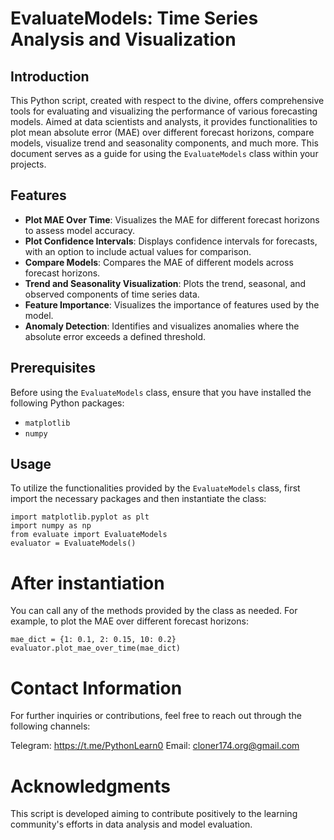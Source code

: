 # EvaluateModels: Time Series Analysis and Visualization

## Introduction

This Python script, created with respect to the divine, offers comprehensive tools for evaluating and visualizing the performance of various forecasting models. Aimed at data scientists and analysts, it provides functionalities to plot mean absolute error (MAE) over different forecast horizons, compare models, visualize trend and seasonality components, and much more. This document serves as a guide for using the `EvaluateModels` class within your projects.

## Features
- **Plot MAE Over Time**: Visualizes the MAE for different forecast horizons to assess model accuracy.
- **Plot Confidence Intervals**: Displays confidence intervals for forecasts, with an option to include actual values for comparison.
- **Compare Models**: Compares the MAE of different models across forecast horizons.
- **Trend and Seasonality Visualization**: Plots the trend, seasonal, and observed components of time series data.
- **Feature Importance**: Visualizes the importance of features used by the model.
- **Anomaly Detection**: Identifies and visualizes anomalies where the absolute error exceeds a defined threshold.

## Prerequisites

Before using the `EvaluateModels` class, ensure that you have installed the following Python packages:

- `matplotlib`
- `numpy`

## Usage

To utilize the functionalities provided by the `EvaluateModels` class, first import the necessary packages and then instantiate the class:

    import matplotlib.pyplot as plt
    import numpy as np
    from evaluate import EvaluateModels
    evaluator = EvaluateModels()

# After instantiation 

You can call any of the methods provided by the class as needed. For example, to plot the MAE over different forecast horizons:

    mae_dict = {1: 0.1, 2: 0.15, 10: 0.2}
    evaluator.plot_mae_over_time(mae_dict)

# Contact Information

For further inquiries or contributions, feel free to reach out through the following channels:

Telegram:     https://t.me/PythonLearn0
Email:        cloner174.org@gmail.com

# Acknowledgments

This script is developed aiming to contribute positively to the learning community's efforts in data analysis and model evaluation.
